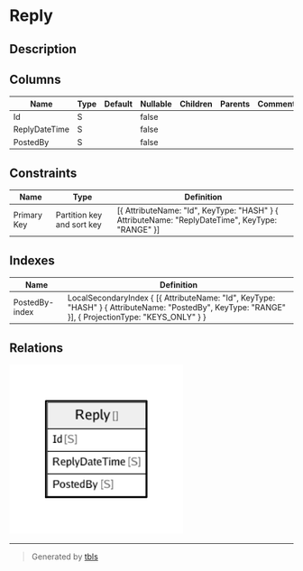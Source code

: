 # Reply

## Description

## Columns

| Name | Type | Default | Nullable | Children | Parents | Comment |
| ---- | ---- | ------- | -------- | -------- | ------- | ------- |
| Id | S |  | false |  |  |  |
| ReplyDateTime | S |  | false |  |  |  |
| PostedBy | S |  | false |  |  |  |

## Constraints

| Name | Type | Definition |
| ---- | ---- | ---------- |
| Primary Key | Partition key and sort key | [{ AttributeName: "Id", KeyType: "HASH" } { AttributeName: "ReplyDateTime", KeyType: "RANGE" }] |

## Indexes

| Name | Definition |
| ---- | ---------- |
| PostedBy-index | LocalSecondaryIndex { [{ AttributeName: "Id", KeyType: "HASH" } { AttributeName: "PostedBy", KeyType: "RANGE" }], { ProjectionType: "KEYS_ONLY" } } |

## Relations

![er](Reply.png)

---

> Generated by [tbls](https://github.com/k1LoW/tbls)
